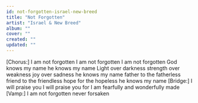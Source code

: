 ```yaml
---
id: not-forgotten-israel-new-breed
title: "Not Forgotten"
artist: "Israel & New Breed"
album: ""
cover: ""
created: ""
updated: ""
---
```


[Chorus:]
I am not forgotten I am not forgotten I am not forgotten God knows my name he knows my name
Light over darkness strength over weakness joy over sadness he knows my name father to the fatherless friend to the friendless hope for the hopeless he knows my name
[Bridge:]
I will praise you I will praise you for I am fearfully and wonderfully made
[Vamp:]
I am not forgotten never forsaken
